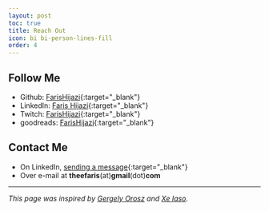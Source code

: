 ```yaml
---
layout: post
toc: true
title: Reach Out
icon: bi bi-person-lines-fill
order: 4
---
```


## Follow Me

* Github: [FarisHijazi](https://github.com/FarisHijazi){:target="_blank"}
* LinkedIn: [Faris Hijazi](https://linkedin.com/in/theefaris){:target="_blank"}
* Twitch: [FarisHijazi](https://twitch.tv/theefaris){:target="_blank"}
* goodreads: [FarisHijazi](https://goodreads.com/FarisHijazi){:target="_blank"}
<!-- * MyAnimeList: [FarisHijazi](https://myanimelist.net/profile/FarisHijazi){:target="_blank"} -->

## Contact Me

* On LinkedIn, [sending a message](https://linkedin.com/in/theefaris){:target="_blank"}
* Over e-mail at **theefaris**(at)**gmail**(dot)**com**

---
*This page was inspired by [Gergely Orosz](https://blog.pragmaticengineer.com/scoop/) and [Xe Iaso](https://xeiaso.net/contact).*
